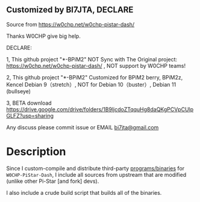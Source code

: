 ## Customized by BI7JTA, DECLARE
Source from https://w0chp.net/w0chp-pistar-dash/ 

Thanks W0CHP give big help.

DECLARE:

1, This github project "*-BPiM2" NOT Sync with The Original project:  https://w0chp.net/w0chp-pistar-dash/ ,
NOT support by W0CHP teams!

2, This github project "*-BPiM2" Customized for BPiM2 berry, BPiM2z, Kencel Debian 9（stretch）, 
NOT for Debian 10（buster）, Debian 11 (bullseye) 

3, BETA download https://drive.google.com/drive/folders/1B9ljcdoZTqquHg8daQKgPCVpCUlpGLFZ?usp=sharing

Any discuss please commit issue or EMAIL bi7jta@gmail.com


# Description

Since I custom-compile and distribute third-party
[programs/binaries](https://repo.w0chp.net/Chipster/W0CHP-PiStar-bin) for
`W0CHP-PiStar-Dash`, I include all sources from upstream that are modified
(unlike other Pi-Star [and fork] devs).

I also include a crude build script that builds all of the binaries.
